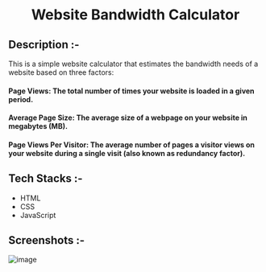 # <p align="center">Website Bandwidth Calculator</p>

## Description :-

This is a simple website calculator that estimates the bandwidth needs of a website based on three factors:

#### Page Views: The total number of times your website is loaded in a given period.
#### Average Page Size: The average size of a webpage on your website in megabytes (MB).
#### Page Views Per Visitor: The average number of pages a visitor views on your website during a single visit (also known as redundancy factor).

## Tech Stacks :-

- HTML
- CSS
- JavaScript

## Screenshots :-

![image](https://github.com/Rakesh9100/CalcDiverse/assets/73993775/10e2e6ef-33d6-426f-b6cf-defc266c3eb7)
